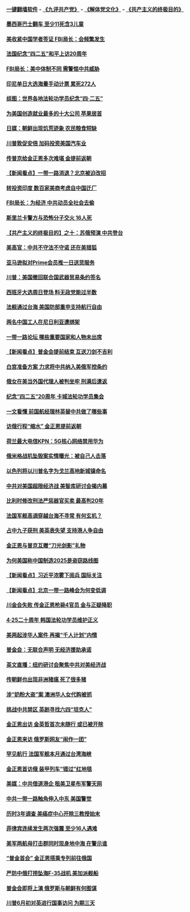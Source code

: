 #### [一键翻墙软件](https://github.com/gfw-breaker/nogfw/blob/master/README.md?t=04281837) -  [《九评共产党》](https://github.com/gfw-breaker/9ping.md?t=04281837) - [《解体党文化》](https://github.com/gfw-breaker/jtdwh.md?t=04281837) - [《共产主义的终极目的》](https://github.com/gfw-breaker/gczydzjmd.md?t=04281837)

#### [墨西哥巴士翻车 至少11死含3儿童](../pages/nsc418/n11220073.md?t=04281837) 

#### [美收紧中国学者签证 FBI局长：会频繁发生](../pages/nsc418/n11219985.md?t=04281837) 

#### [法国纪念“四二五”和平上访20周年](../pages/nsc418/n11219882.md?t=04281837) 

#### [FBI局长：美中体制不同 需警惕中共威胁](../pages/nsc418/n11218409.md?t=04281837) 

#### [印尼单日大选海量手动计票 累死272人](../pages/nsc418/n11219625.md?t=04281837) 

#### [组图：世界各地法轮功学员纪念“四‧二五”](../pages/nsc418/n11203328.md?t=04281837) 

#### [为美国创造就业最多的十大公司 苹果居首](../pages/nsc418/n11216870.md?t=04281837) 

#### [日媒：朝鲜出现饥荒迹象 农民粮食短缺](../pages/nsc418/n11218950.md?t=04281837) 

#### [川普敦促安倍 加码投资美国汽车业](../pages/nsc418/n11218505.md?t=04281837) 

#### [传普京给金正恩多次难堪 金提前返朝](../pages/nsc418/n11218286.md?t=04281837) 

#### [【新闻看点】一带一路消退？北京被迫改招](../pages/nsc418/n11217837.md?t=04281837) 

#### [转投资印度 数百家美商考虑自中国迁厂](../pages/nsc418/n11218089.md?t=04281837) 

#### [FBI局长：为经济 中共动员全社会去偷](../pages/nsc418/n11217723.md?t=04281837) 

#### [斯里兰卡警方与恐怖分子交火 16人死](../pages/nsc418/n11217767.md?t=04281837) 

#### [【共产主义的终极目的】之十：苏俄预演 中共登台](../pages/nsc418/n11118424.md?t=04281837) 

#### [美高官：中共不守法不守诺 还在美猎狐](../pages/nsc418/n11215821.md?t=04281837) 

#### [亚马逊拟对Prime会员推一日送货服务](../pages/nsc418/n11217774.md?t=04281837) 

#### [川普：美国撤回联合国武器贸易条约签名](../pages/nsc418/n11216651.md?t=04281837) 

#### [西班牙大选周日登场 料无政党能过半数](../pages/nsc418/n11217298.md?t=04281837) 

#### [法舰通过台海 美国防部重申支持航行自由](../pages/nsc418/n11217098.md?t=04281837) 

#### [两名中国工人在尼日利亚遭绑架](../pages/nsc418/n11217100.md?t=04281837) 

#### [一带一路论坛 哪些重要国家和人物未出席](../pages/nsc418/n11216453.md?t=04281837) 

#### [【新闻看点】普金会提前结束 互送刀剑不吉利](../pages/nsc418/n11216173.md?t=04281837) 

#### [白宫准备方案 力求将中共纳入美俄军控条约](../pages/nsc418/n11216480.md?t=04281837) 

#### [俄女在美当外国代理人被判坐牢 刑满后遣返](../pages/nsc418/n11216378.md?t=04281837) 

#### [纪念“四二五”20周年 卡城法轮功学员集会](../pages/nsc418/n11216107.md?t=04281837) 

#### [一文看懂 前国航经理林英替中共做了哪些事](../pages/nsc418/n11209507.md?t=04281837) 

#### [访俄行程“缩水” 金正恩提前返朝](../pages/nsc418/n11215584.md?t=04281837) 

#### [荷兰最大电信KPN：5G核心网络禁用华为](../pages/nsc418/n11215182.md?t=04281837) 

#### [俄米格战机坠毁案实情曝光：被自己人击落](../pages/nsc418/n11215228.md?t=04281837) 

#### [以色列将以川普名字为戈兰高地新城镇命名](../pages/nsc418/n11214872.md?t=04281837) 

#### [中共对美国超限经济战 美智库研讨会揭内幕](../pages/nsc418/n11213513.md?t=04281837) 

#### [比利时修改刑法严惩器官买卖 最高判20年](../pages/nsc418/n11214014.md?t=04281837) 

#### [法国军舰高调穿越台海不寻常 有何玄机？](../pages/nsc418/n11212958.md?t=04281837) 

#### [占中九子获刑 美英表失望 支持港人争自由](../pages/nsc418/n11214008.md?t=04281837) 

#### [金正恩与普京互赠“刀光剑影”礼物](../pages/nsc418/n11213919.md?t=04281837) 

#### [为何美国称中国制造2025是盗窃路线图](../pages/nsc418/n11213477.md?t=04281837) 

#### [【新闻看点】习近平浓雾下阅兵 国际关注](../pages/nsc418/n11213488.md?t=04281837) 

#### [【新闻看点】北京一带一路峰会为何变低调](../pages/nsc418/n11213195.md?t=04281837) 

#### [川金会失败 传金正恩枪毙4官员 金与正疑降职](../pages/nsc418/n11213139.md?t=04281837) 

#### [4·25二十周年 韩国法轮功学员维护正义](../pages/nsc418/n11212889.md?t=04281837) 

#### [美两起涉华人案件 再揭“千人计划”内情](../pages/nsc418/n11212574.md?t=04281837) 

#### [普金会：无联合声明 无经济援助承诺](../pages/nsc418/n11212638.md?t=04281837) 

#### [英文直播：纽约研讨会聚焦中共对美经济战](../pages/nsc418/n11212947.md?t=04281837) 

#### [传朝鲜也出现非洲猪瘟 死了很多猪](../pages/nsc418/n11211952.md?t=04281837) 

#### [涉“奶粉大盗”案 澳洲华人女代购被抓](../pages/nsc418/n11211110.md?t=04281837) 

#### [挑战中共禁区 英剧寻找六四“坦克人”](../pages/nsc418/n11210393.md?t=04281837) 

#### [金正恩出访 金英哲首次未随行 或已被开除](../pages/nsc418/n11211031.md?t=04281837) 

#### [金正恩来访 俄罗斯网友“闹作一团”](../pages/nsc418/n11210902.md?t=04281837) 

#### [罕见航行 法国军舰本月通过台湾海峡](../pages/nsc418/n11210844.md?t=04281837) 

#### [金正恩首访俄 装甲列车“错过”红地毯](../pages/nsc418/n11210508.md?t=04281837) 

#### [美媒：中共借道港企 租美卫星布军警天网](../pages/nsc418/n11210381.md?t=04281837) 

#### [中共一带一路触角伸入中东 美国警觉](../pages/nsc418/n11209918.md?t=04281837) 

#### [历时3年调查 美癌症中心开除三教授始末](../pages/nsc418/n11208582.md?t=04281837) 

#### [菲律宾连续发生两次强震 至少16人遇难](../pages/nsc418/n11209625.md?t=04281837) 

#### [美军两航母打击群同时现身地中海 在警示谁](../pages/nsc418/n11209663.md?t=04281837) 

#### [“普金首会” 金正恩搭乘专列前往俄国](../pages/nsc418/n11209254.md?t=04281837) 

#### [严防中俄打捞坠海F-35战机 美加派舰船](../pages/nsc418/n11208509.md?t=04281837) 

#### [普金会即将上演 俄罗斯与朝鲜有何图谋](../pages/nsc418/n11208035.md?t=04281837) 

#### [川普6月初对英进行国事访问 为期三天](../pages/nsc418/n11207967.md?t=04281837) 

